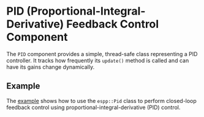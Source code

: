 # PID (Proportional-Integral-Derivative) Feedback Control Component

The `PID` component provides a simple, thread-safe class representing a PID
controller. It tracks how frequently its `update()` method is called and can
have its gains change dynamically.

## Example

The [example](./example) shows how to use the `espp::Pid` class to perform closed-loop
feedback control using proportional-integral-derivative (PID) control.
